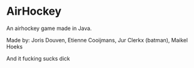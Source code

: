 AirHockey
=========

An airhockey game made in Java.

Made by:
Joris Douven,
Etienne Cooijmans,
Jur Clerkx (batman),
Maikel Hoeks

And it fucking sucks dick
